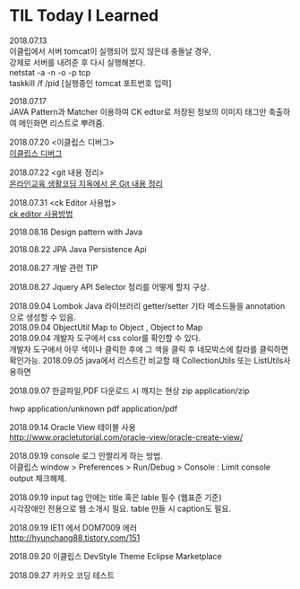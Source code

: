 # TIL Today I Learned 





2018.07.13 <br>
이클립에서 서버 tomcat이 실행되어 있지 않은데 충돌날 경우,<br>
강제로 서버를 내려준 후 다시 실행해본다.<br>
netstat -a -n -o -p tcp <br>
taskkill /f /pid [실행중인 tomcat 포트번호 입력] <br>


2018.07.17 <br>
JAVA Pattern과 Matcher 이용하여 CK edtor로 저장된 정보의 
이미지 태그만 축출하여 메인화면 리스트로 뿌려줌.

2018.07.20 <이클립스 디버그><br> 
[이클립스 디버그](https://github.com/jyshine/TIL/blob/master/Debug/eclipse/debug)

2018.07.22 <git 내용 정리><br>
[온라인교육 생활코딩 지옥에서 온 Git 내용 정리](https://github.com/jyshine/TIL/blob/master/git/gitfth)

2018.07.31 <ck Editor 사용법><br>
[ck editor 사용방법](https://github.com/jyshine/TIL/blob/master/ckEditor/ckeditor.txt)


2018.08.16 Design pattern with Java


2018.08.22 JPA
Java Persistence Api


2018.08.27 개발 관련 TIP

2018.08.27 Jquery API Selector 정리를 어떻게 할지 구상.

2018.09.04 Lombok Java 라이브러리 getter/setter 기타 메소드들을 annotation으로 생성할 수 있음.<br>
2018.09.04 ObjectUtil Map to Object , Object to Map <br>
2018.09.04 개발자 도구에서 css color를 확인할 수 있다. <br>
개발자 도구에서 아무 색이나 클릭한 후에 그 색을 클릭 후  네모박스에 칼라를 클릭하면 확인가능.
2018.09.05 java에서 리스트간 비교할 때 CollectionUtils 또는 ListUtils사용하면 

2018.09.07 한글파일,PDF 다운로드 시 깨지는 현상
    <mime-mapping>
      <extension>zip</extension>
      <mime-type>application/zip</mime-type>
    </mime-mapping>
    
 <mime-mapping>
     <extension>hwp</extension>
      <mime-type>application/unknown</mime-type>
   </mime-mapping>

<mime-mapping>
<extension>pdf</extension>
<mime-type>application/pdf</mime-type>
</mime-mapping>

2018.09.14 Oracle View 테이블 사용 <br>
http://www.oracletutorial.com/oracle-view/oracle-create-view/<br>

2018.09.19 console 로그 안짤리게 하는 방법. <br>
이클립스 window > Preferences > Run/Debug > Console : Limit console output 체크해제.

2018.09.19 input tag 안에는 title 혹은 lable 필수 (웹표준 기준) <br>
시각장애인 전용으로 웹 소개시 필요. table 만들 시 caption도 필요.<br>

2018.09.19 IE11 에서 DOM7009 에러 <br>
http://hyunchang88.tistory.com/151

2018.09.20 이클립스 DevStyle Theme Eclipse Marketplace

2018.09.27 카카오 코딩 테스트 
